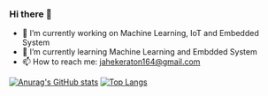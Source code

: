 ### Hi there 👋



- 🔭 I’m currently working on Machine Learning, IoT and Embedded System
- 🌱 I’m currently learning Machine Learning and Embdded System
- 📫 How to reach me: jahekeraton164@gmail.com


[![Anurag's GitHub stats](https://github-readme-stats.vercel.app/api?username=BiggusMaximus&show_icons=true&theme=tokyonight)](https://github.com/anuraghazra/github-readme-stats)
[![Top Langs](https://github-readme-stats.vercel.app/api/top-langs/?username=BiggusMaximus&layout=compact)](https://github.com/anuraghazra/github-readme-stats)
